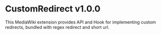 # CustomRedirect v1.0.0

This MediaWiki extension provides API and Hook for implementing custom redirects, bundled with regex redirect and short url.
